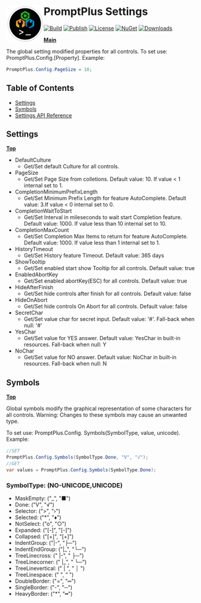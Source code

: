 ﻿# <img align="left" width="100" height="100" src="./images/icon.png">PromptPlus Settings

[![Build](https://github.com/FRACerqueira/PromptPlus/workflows/Build/badge.svg)](https://github.com/FRACerqueira/PromptPlus/actions/workflows/build.yml)
[![Publish](https://github.com/FRACerqueira/PromptPlus/actions/workflows/publish.yml/badge.svg)](https://github.com/FRACerqueira/PromptPlus/actions/workflows/publish.yml)
[![License](https://img.shields.io/badge/License-MIT-brightgreen.svg)](https://github.com/FRACerqueira/PromptPlus/blob/master/LICENSE)
[![NuGet](https://img.shields.io/nuget/v/PromptPlus)](https://www.nuget.org/packages/PromptPlus/)
[![Downloads](https://img.shields.io/nuget/dt/PromptPlus)](https://www.nuget.org/packages/PromptPlus/)

[**Main**](index.md#table-of-contents)  

The global setting modified  properties for all controls.  To set use: PromptPlus.Config.[Property]. Example:

```csharp
PromptPlus.Config.PageSize = 10;
```

## Table of Contents

- [Settings](#settings)
- [Symbols](#symbols)
- [Settings API Reference](./apis/pplus.controls.config.md)

## Settings
[**Top**](#promptplus-settings)

- DefaultCulture
	- Get/Set default Culture for all controls.
- PageSize
	- Get/Set Page Size from colletions. Default value: 10. If value < 1 internal set to 1.
- CompletionMinimumPrefixLength
	- Get/Set Minimum Prefix Length for feature AutoComplete. Default value: 3.If value < 0 internal set to 0.
- CompletionWaitToStart
	- Get/Set Interval in mileseconds to wait start Completion feature. Default value: 1000. If value less than 10 internal set to 10.
- CompletionMaxCount
	- Get/Set Completion Max Items to return for feature AutoComplete. Default value: 1000. If value  less than 1 internal set to 1.
- HistoryTimeout
	- Get/Set History feature Timeout. Default value: 365 days
- ShowTooltip
	- Get/Set enabled start show Tooltip for all controls. Default value: true
- EnabledAbortKey
	- Get/Set enabled abortKey(ESC) for all controls. Default value: true
- HideAfterFinish
	- Get/Set hide controls after finish for all controls. Default value: false 
- HideOnAbort
	- Get/Set hide controls On Abort for all controls. Default value: false 
- SecretChar
	- Get/Set value char for secret input. Default value: '#'.  Fall-back when null: '#' 
- YesChar
	- Get/Set value for YES answer. Default value: YesChar in built-in resources.  Fall-back when null: Y
- NoChar
	- Get/Set value for NO answer. Default value: NoChar in built-in resources.  Fall-back when null: N

## Symbols
[**Top**](#promptplus-settings)

Global symbols modify the graphical representation of some characters for all controls. Warning: Changes to these symbols may cause an unwanted type.

To set use: PromptPlus.Config. Symbols(SymbolType, value, unicode). Example:

```csharp
//SET
PromptPlus.Config.Symbols(SymbolType.Done, "V", "√");
//GET
var values = PromptPlus.Config.Symbols(SymbolType.Done);
```

### SymbolType: (NO-UNICODE,UNICODE)

- MaskEmpty: ("_", "■")
- Done: ("V", "√")
- Selector: (">", "›")
- Selected: ("*", "♦")
- NotSelect: ("o", "○")
- Expanded: ("[-]", "[-]")
- Collapsed: ("[+]", "[+]")
- IndentGroup: ("|-", "├─")
- IndentEndGroup: ("|_", "└─")
- TreeLinecross: (" |-", " ├─")
- TreeLinecorner: (" |_", " └─")
- TreeLinevertical: (" | ", " │ ")
- TreeLinespace: ("   ", "   ")
- DoubleBorder: ("=", "═")
- SingleBorder: ("-", "─")
- HeavyBorder: ("*", "━")
